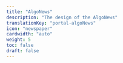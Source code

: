 ```yaml
---
title: "AlgoNews"
description: "The design of the AlgoNews"
translationKey: "portal-algoNews"
icon: "newspaper"
cardwidth: "auto"
weight: 5
toc: false
draft: false
---
```


